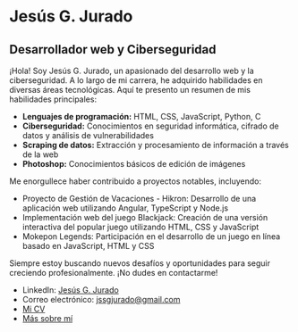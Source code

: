 # Jesús G. Jurado

## Desarrollador web y Ciberseguridad

¡Hola! Soy Jesús G. Jurado, un apasionado del desarrollo web y la ciberseguridad. A lo largo de mi carrera, he adquirido habilidades en diversas áreas tecnológicas. Aquí te presento un resumen de mis habilidades principales:

- **Lenguajes de programación:** HTML, CSS, JavaScript, Python, C
- **Ciberseguridad:** Conocimientos en seguridad informática, cifrado de datos y análisis de vulnerabilidades
- **Scraping de datos:** Extracción y procesamiento de información a través de la web
- **Photoshop:** Conocimientos básicos de edición de imágenes

Me enorgullece haber contribuido a proyectos notables, incluyendo:

- Proyecto de Gestión de Vacaciones - Hikron: Desarrollo de una aplicación web utilizando Angular, TypeScript y Node.js
- Implementación web del juego Blackjack: Creación de una versión interactiva del popular juego utilizando HTML, CSS y JavaScript
- Mokepon Legends: Participación en el desarrollo de un juego en línea basado en JavaScript, HTML y CSS

Siempre estoy buscando nuevos desafíos y oportunidades para seguir creciendo profesionalmente. ¡No dudes en contactarme!

- LinkedIn: [Jesús G. Jurado](https://www.linkedin.com/in/jesus-g-jurado-498715191)
- Correo electrónico: [jssgjurado@gmail.com](mailto:jssgjurado@gmail.com)
- [Mi CV](https://github.com/jess-jurado/Curriculum/blob/master/curriculum_v2.0.pdf)
- [Más sobre mí](https://github.com/jess-jurado/Curriculum/blob/master/carta%20de%20presentaci%C3%B3n.pdf)
